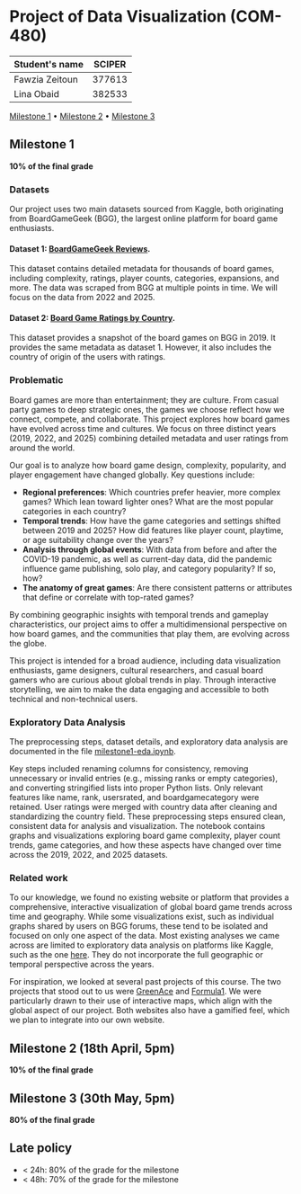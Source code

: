 # Project of Data Visualization (COM-480)

| Student's name | SCIPER |
| -------------- | ------ |
|Fawzia Zeitoun|377613|
|Lina Obaid|382533|

[Milestone 1](#milestone-1) • [Milestone 2](#milestone-2) • [Milestone 3](#milestone-3)

## Milestone 1 <a name="milestone-1"></a>

**10% of the final grade**

### Datasets
Our project uses two main datasets sourced from Kaggle, both originating from BoardGameGeek (BGG), the largest online platform for board game enthusiasts.

#### Dataset 1: [BoardGameGeek Reviews](https://www.kaggle.com/datasets/jvanelteren/boardgamegeek-reviews).
This dataset contains detailed metadata for thousands of board games, including complexity, ratings, player counts, categories, expansions, and more. The data was scraped from BGG at multiple points in time. We will focus on the data from 2022 and 2025.


#### Dataset 2: [Board Game Ratings by Country](https://www.kaggle.com/datasets/thedevastator/board-game-ratings-by-country).
This dataset provides a snapshot of the board games on BGG in 2019. It provides the same metadata as dataset 1. However, it also includes the country of origin of the users with ratings.


### Problematic

Board games are more than entertainment; they are culture. From casual party games to deep strategic ones, the games we choose reflect how we connect, compete, and collaborate.
This project explores how board games have evolved across time and cultures. We focus on three distinct years (2019, 2022, and 2025) combining detailed metadata and user ratings from around the world.

Our goal is to analyze how board game design, complexity, popularity, and player engagement have changed globally. Key questions include:
* **Regional preferences**: Which countries prefer heavier, more complex games? Which lean toward lighter ones? What are the most popular categories in each country?
* **Temporal trends**: How have the game categories and settings shifted between 2019 and 2025? How did features like player count, playtime, or age suitability change over the years?
* **Analysis through global events**: With data from before and after the COVID-19 pandemic, as well as current-day data, did the pandemic influence game publishing, solo play, and category popularity? If so, how?
* **The anatomy of great games**: Are there consistent patterns or attributes that define or correlate with top-rated games?

By combining geographic insights with temporal trends and gameplay characteristics, our project aims to offer a multidimensional perspective on how board games, and the communities that play them, are evolving across the globe.

This project is intended for a broad audience, including data visualization enthusiasts, game designers, cultural researchers, and casual board gamers who are curious about global trends in play. Through interactive storytelling, we aim to make the data engaging and accessible to both technical and non-technical users.


### Exploratory Data Analysis
The preprocessing steps, dataset details, and exploratory data analysis are documented in the file [milestone1-eda.ipynb](./milestone1_eda.ipynb).

Key steps included renaming columns for consistency, removing unnecessary or invalid entries (e.g., missing ranks or empty categories), and converting stringified lists into proper Python lists. Only relevant features like name, rank, usersrated, and boardgamecategory were retained. User ratings were merged with country data after cleaning and standardizing the country field. These preprocessing steps ensured clean, consistent data for analysis and visualization.
The notebook contains graphs and visualizations exploring board game complexity, player count trends, game categories, and how these aspects have changed over time across the 2019, 2022, and 2025 datasets.


### Related work
To our knowledge, we found no existing website or platform that provides a comprehensive, interactive visualization of global board game trends across time and geography. While some visualizations exist, such as individual graphs shared by users on BGG forums, these tend to be isolated and focused on only one aspect of the data. Most existing analyses we came across are limited to exploratory data analysis on platforms like Kaggle, such as the one [here](https://www.kaggle.com/code/jvanelteren/exploring-the-13m-reviews-bgg-dataset). They do not incorporate the full geographic or temporal perspective across the years.

For inspiration, we looked at several past projects of this course. The two projects that stood out to us were [GreenAce]( https://greenace.fdumoncel.ch/) and [Formula1]( https://formula1viz.altervista.org/index.html). We were particularly drawn to their use of interactive maps, which align with the global aspect of our project. Both websites also have a gamified feel, which we plan to integrate into our own website.


## Milestone 2 (18th April, 5pm)

**10% of the final grade**


## Milestone 3 (30th May, 5pm)

**80% of the final grade**


## Late policy

- < 24h: 80% of the grade for the milestone
- < 48h: 70% of the grade for the milestone

